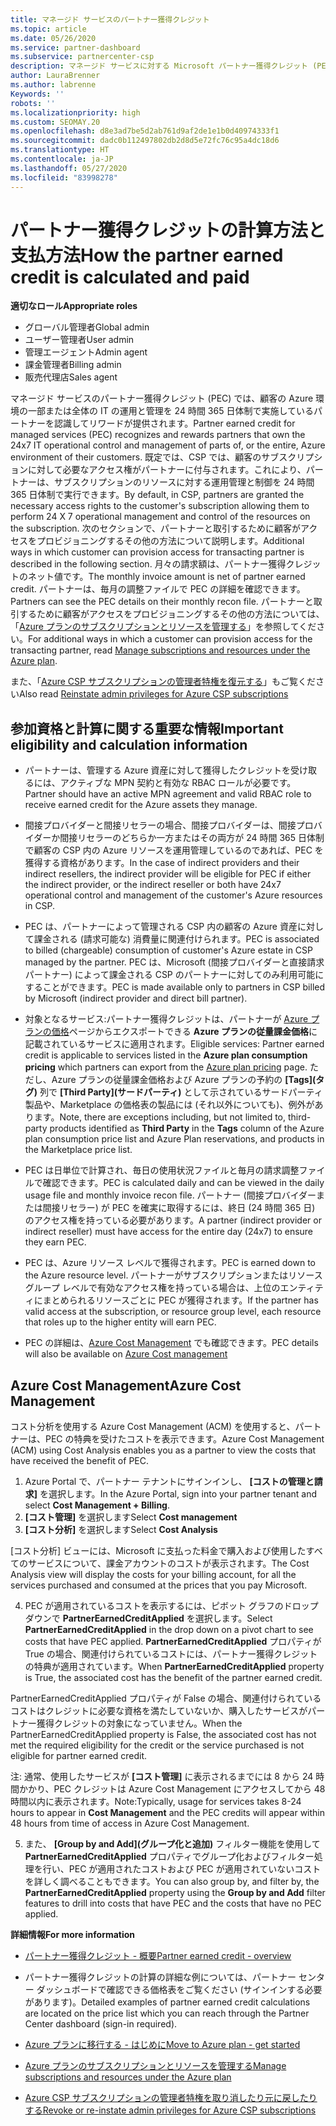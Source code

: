 ```yaml
---
title: マネージド サービスのパートナー獲得クレジット
ms.topic: article
ms.date: 05/26/2020
ms.service: partner-dashboard
ms.subservice: partnercenter-csp
description: マネージド サービスに対する Microsoft パートナー獲得クレジット (PEC) の計算および支払方法と、お客様が適格であることを確認する方法について説明します。
author: LauraBrenner
ms.author: labrenne
Keywords: ''
robots: ''
ms.localizationpriority: high
ms.custom: SEOMAY.20
ms.openlocfilehash: d8e3ad7be5d2ab761d9af2de1e1b0d40974333f1
ms.sourcegitcommit: dadc0b112497802db2d8d5e72fc76c95a4dc18d6
ms.translationtype: HT
ms.contentlocale: ja-JP
ms.lasthandoff: 05/27/2020
ms.locfileid: "83998278"
---
```

# <a name="how-the-partner-earned-credit-is-calculated-and-paid"></a><span data-ttu-id="09c93-103">パートナー獲得クレジットの計算方法と支払方法</span><span class="sxs-lookup"><span data-stu-id="09c93-103">How the partner earned credit is calculated and paid</span></span>

<span data-ttu-id="09c93-104">**適切なロール**</span><span class="sxs-lookup"><span data-stu-id="09c93-104">**Appropriate roles**</span></span>

- <span data-ttu-id="09c93-105">グローバル管理者</span><span class="sxs-lookup"><span data-stu-id="09c93-105">Global admin</span></span>
- <span data-ttu-id="09c93-106">ユーザー管理者</span><span class="sxs-lookup"><span data-stu-id="09c93-106">User admin</span></span>
- <span data-ttu-id="09c93-107">管理エージェント</span><span class="sxs-lookup"><span data-stu-id="09c93-107">Admin agent</span></span>
- <span data-ttu-id="09c93-108">課金管理者</span><span class="sxs-lookup"><span data-stu-id="09c93-108">Billing admin</span></span>
- <span data-ttu-id="09c93-109">販売代理店</span><span class="sxs-lookup"><span data-stu-id="09c93-109">Sales agent</span></span>

<span data-ttu-id="09c93-110">マネージド サービスのパートナー獲得クレジット (PEC) では、顧客の Azure 環境の一部または全体の IT の運用と管理を 24 時間 365 日体制で実施しているパートナーを認識してリワードが提供されます。</span><span class="sxs-lookup"><span data-stu-id="09c93-110">Partner earned credit for managed services (PEC) recognizes and rewards partners that own the 24x7 IT operational control and management of parts of, or the entire, Azure environment of their customers.</span></span> <span data-ttu-id="09c93-111">既定では、CSP では、顧客のサブスクリプションに対して必要なアクセス権がパートナーに付与されます。これにより、パートナーは、サブスクリプションのリソースに対する運用管理と制御を 24 時間 365 日体制で実行できます。</span><span class="sxs-lookup"><span data-stu-id="09c93-111">By default, in CSP, partners are granted the necessary access rights to the customer's subscription allowing them to perform 24 X 7 operational management and control of the resources on the subscription.</span></span> <span data-ttu-id="09c93-112">次のセクションで、パートナーと取引するために顧客がアクセスをプロビジョニングするその他の方法について説明します。</span><span class="sxs-lookup"><span data-stu-id="09c93-112">Additional ways in which customer can provision access for transacting partner is described in the following section.</span></span> <span data-ttu-id="09c93-113">月々の請求額は、パートナー獲得クレジットのネット値です。</span><span class="sxs-lookup"><span data-stu-id="09c93-113">The monthly invoice amount is net of partner earned credit.</span></span> <span data-ttu-id="09c93-114">パートナーは、毎月の調整ファイルで PEC の詳細を確認できます。</span><span class="sxs-lookup"><span data-stu-id="09c93-114">Partners can see the PEC details on their monthly recon file.</span></span> <span data-ttu-id="09c93-115">パートナーと取引するために顧客がアクセスをプロビジョニングするその他の方法については、「[Azure プランのサブスクリプションとリソースを管理する](azure-plan-manage.md)」を参照してください。</span><span class="sxs-lookup"><span data-stu-id="09c93-115">For additional ways in which a customer can provision access for the transacting partner, read [Manage subscriptions and resources under the Azure plan](azure-plan-manage.md).</span></span>

<span data-ttu-id="09c93-116">また、「[Azure CSP サブスクリプションの管理者特権を復元する](revoke-reinstate-csp.md)」もご覧ください</span><span class="sxs-lookup"><span data-stu-id="09c93-116">Also read [Reinstate admin privileges for Azure CSP subscriptions](revoke-reinstate-csp.md)</span></span>

## <a name="important-eligibility-and-calculation-information"></a><span data-ttu-id="09c93-117">参加資格と計算に関する重要な情報</span><span class="sxs-lookup"><span data-stu-id="09c93-117">Important eligibility and calculation information</span></span>

- <span data-ttu-id="09c93-118">パートナーは、管理する Azure 資産に対して獲得したクレジットを受け取るには、アクティブな MPN 契約と有効な RBAC ロールが必要です。</span><span class="sxs-lookup"><span data-stu-id="09c93-118">Partner should have an active MPN agreement and valid RBAC role to receive earned credit for the Azure assets they manage.</span></span> 

- <span data-ttu-id="09c93-119">間接プロバイダーと間接リセラーの場合、間接プロバイダーは、間接プロバイダーか間接リセラーのどちらか一方またはその両方が 24 時間 365 日体制で顧客の CSP 内の Azure リソースを運用管理しているのであれば、PEC を獲得する資格があります。</span><span class="sxs-lookup"><span data-stu-id="09c93-119">In the case of indirect providers and their indirect resellers, the indirect provider will be eligible for PEC if either the indirect provider, or the indirect reseller or both have 24x7 operational control and management of the customer's Azure resources in CSP.</span></span>

- <span data-ttu-id="09c93-120">PEC は、パートナーによって管理される CSP 内の顧客の Azure 資産に対して課金される (請求可能な) 消費量に関連付けられます。</span><span class="sxs-lookup"><span data-stu-id="09c93-120">PEC is associated to billed (chargeable) consumption of customer's Azure estate in CSP managed by the partner.</span></span> <span data-ttu-id="09c93-121">PEC は、Microsoft (間接プロバイダーと直接請求パートナー) によって課金される CSP のパートナーに対してのみ利用可能にすることができます。</span><span class="sxs-lookup"><span data-stu-id="09c93-121">PEC is made available only to partners in CSP billed by Microsoft (indirect provider and direct bill partner).</span></span> 

- <span data-ttu-id="09c93-122">対象となるサービス:パートナー獲得クレジットは、パートナーが [Azure プランの価格](https://partner.microsoft.com/commerce/sales)ページからエクスポートできる **Azure プランの従量課金価格**に記載されているサービスに適用されます。</span><span class="sxs-lookup"><span data-stu-id="09c93-122">Eligible services: Partner earned credit is applicable to services listed in the **Azure plan consumption pricing** which partners can export from the [Azure plan pricing](https://partner.microsoft.com/commerce/sales) page.</span></span> <span data-ttu-id="09c93-123">ただし、Azure プランの従量課金価格および Azure プランの予約の **[Tags]\(タグ\)** 列で **[Third Party]\(サードパーティ\)** として示されているサードパーティ製品や、Marketplace の価格表の製品には (それ以外についても)、例外があります。</span><span class="sxs-lookup"><span data-stu-id="09c93-123">Note, there are exceptions including, but not limited to, third-party products identified as **Third Party** in  the **Tags** column of the Azure plan consumption price list and Azure Plan reservations, and products in the Marketplace price list.</span></span>

- <span data-ttu-id="09c93-124">PEC は日単位で計算され、毎日の使用状況ファイルと毎月の請求調整ファイルで確認できます。</span><span class="sxs-lookup"><span data-stu-id="09c93-124">PEC is calculated daily and can be viewed in the daily usage file and monthly invoice recon file.</span></span> <span data-ttu-id="09c93-125">パートナー (間接プロバイダーまたは間接リセラー) が PEC を確実に取得するには、終日 (24 時間 365 日) のアクセス権を持っている必要があります。</span><span class="sxs-lookup"><span data-stu-id="09c93-125">A partner (indirect provider or indirect reseller) must have access for the entire day (24x7) to ensure they earn PEC.</span></span>  

- <span data-ttu-id="09c93-126">PEC は、Azure リソース レベルで獲得されます。</span><span class="sxs-lookup"><span data-stu-id="09c93-126">PEC is earned down to the Azure resource level.</span></span> <span data-ttu-id="09c93-127">パートナーがサブスクリプションまたはリソース グループ レベルで有効なアクセス権を持っている場合は、上位のエンティティにまとめられるリソースごとに PEC が獲得されます。</span><span class="sxs-lookup"><span data-stu-id="09c93-127">If the partner has valid access at the subscription, or resource group level, each resource that roles up to the higher entity will earn PEC.</span></span>  

- <span data-ttu-id="09c93-128">PEC の詳細は、[Azure Cost Management](https://go.microsoft.com/fwlink/?linkid=2106482) でも確認できます。</span><span class="sxs-lookup"><span data-stu-id="09c93-128">PEC details will also be available on [Azure Cost management](https://go.microsoft.com/fwlink/?linkid=2106482)</span></span>

## <a name="azure-cost-management"></a><span data-ttu-id="09c93-129">Azure Cost Management</span><span class="sxs-lookup"><span data-stu-id="09c93-129">Azure Cost Management</span></span>

 <span data-ttu-id="09c93-130">コスト分析を使用する Azure Cost Management (ACM) を使用すると、パートナーは、PEC の特典を受けたコストを表示できます。</span><span class="sxs-lookup"><span data-stu-id="09c93-130">Azure Cost Management (ACM) using Cost Analysis enables you as a partner to view the costs that have received the benefit of PEC.</span></span>  

1. <span data-ttu-id="09c93-131">Azure Portal で、パートナー テナントにサインインし、 **[コストの管理と請求]** を選択します。</span><span class="sxs-lookup"><span data-stu-id="09c93-131">In the Azure Portal, sign into your partner tenant and select **Cost Management + Billing**.</span></span>
2.  <span data-ttu-id="09c93-132">**[コスト管理]** を選択します</span><span class="sxs-lookup"><span data-stu-id="09c93-132">Select **Cost management**</span></span>
3.  <span data-ttu-id="09c93-133">**[コスト分析]** を選択します</span><span class="sxs-lookup"><span data-stu-id="09c93-133">Select **Cost Analysis**</span></span>

<span data-ttu-id="09c93-134">[コスト分析] ビューには、Microsoft に支払った料金で購入および使用したすべてのサービスについて、課金アカウントのコストが表示されます。</span><span class="sxs-lookup"><span data-stu-id="09c93-134">The Cost Analysis view will display the costs for your billing account, for all the services purchased and consumed at the prices that you pay Microsoft.</span></span>

4.  <span data-ttu-id="09c93-135">PEC が適用されているコストを表示するには、ピボット グラフのドロップダウンで **PartnerEarnedCreditApplied** を選択します。</span><span class="sxs-lookup"><span data-stu-id="09c93-135">Select **PartnerEarnedCreditApplied** in the drop down on a pivot chart to see costs that have PEC applied.</span></span> <span data-ttu-id="09c93-136">**PartnerEarnedCreditApplied** プロパティが True の場合、関連付けられているコストには、パートナー獲得クレジットの特典が適用されています。</span><span class="sxs-lookup"><span data-stu-id="09c93-136">When **PartnerEarnedCreditApplied** property is True, the associated cost has the benefit of the partner earned credit.</span></span> 

<span data-ttu-id="09c93-137">PartnerEarnedCreditApplied プロパティが False の場合、関連付けられているコストはクレジットに必要な資格を満たしていないか、購入したサービスがパートナー獲得クレジットの対象になっていません。</span><span class="sxs-lookup"><span data-stu-id="09c93-137">When the PartnerEarnedCreditApplied property is False, the associated cost has not met the required eligibility for the credit or the service purchased is not eligible for partner earned credit.</span></span>

<span data-ttu-id="09c93-138">注: 通常、使用したサービスが **[コスト管理]** に表示されるまでには 8 から 24 時間かかり、PEC クレジットは Azure Cost Management にアクセスしてから 48 時間以内に表示されます。</span><span class="sxs-lookup"><span data-stu-id="09c93-138">Note:Typically, usage for services takes 8-24 hours to appear in **Cost Management** and the PEC credits will appear within 48 hours from time of access in Azure Cost Management.</span></span>

5. <span data-ttu-id="09c93-139">また、 **[Group by and Add]\(グループ化と追加\)** フィルター機能を使用して **PartnerEarnedCreditApplied** プロパティでグループ化およびフィルター処理を行い、PEC が適用されたコストおよび PEC が適用されていないコストを詳しく調べることもできます。</span><span class="sxs-lookup"><span data-stu-id="09c93-139">You can also group by, and filter by, the **PartnerEarnedCreditApplied** property using the **Group by and Add** filter features to drill into costs that have PEC and the costs that have no PEC applied.</span></span>

 <span data-ttu-id="09c93-140">**詳細情報**</span><span class="sxs-lookup"><span data-stu-id="09c93-140">**For more information**</span></span>

- [<span data-ttu-id="09c93-141">パートナー獲得クレジット - 概要</span><span class="sxs-lookup"><span data-stu-id="09c93-141">Partner earned credit - overview</span></span>](partner-earned-credit.md)

- <span data-ttu-id="09c93-142">パートナー獲得クレジットの計算の詳細な例については、パートナー センター ダッシュボードで確認できる価格表をご覧ください (サインインする必要があります)。</span><span class="sxs-lookup"><span data-stu-id="09c93-142">Detailed examples of partner earned credit calculations are located on the price list which you can reach through the Partner Center dashboard (sign-in required).</span></span>

- [<span data-ttu-id="09c93-143">Azure プランに移行する - はじめに</span><span class="sxs-lookup"><span data-stu-id="09c93-143">Move to Azure plan - get started</span></span>](azure-plan-get-started.md)

- [<span data-ttu-id="09c93-144">Azure プランのサブスクリプションとリソースを管理する</span><span class="sxs-lookup"><span data-stu-id="09c93-144">Manage subscriptions and resources under the Azure plan</span></span>](azure-plan-manage.md)

- [<span data-ttu-id="09c93-145">Azure CSP サブスクリプションの管理者特権を取り消したり元に戻したりする</span><span class="sxs-lookup"><span data-stu-id="09c93-145">Revoke or re-instate admin privileges for Azure CSP subscriptions  </span></span>](revoke-reinstate-csp.md)

